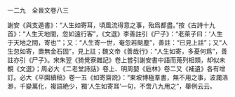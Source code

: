 一二九　全晉文卷八三

謝安《與支遁書》：“人生如寄耳，頃風流得意之事，殆爲都盡。”按《古詩十九首》：“人生天地間，忽如遠行客”，《文選》李善註引《尸子》：“老萊子曰：‘人生于天地之間，寄也’”；又：“人生寄一世，奄忽若颷塵”，善註：“已見上註”；又“人生忽如寄，壽無金石固”，見上註；魏文帝《善哉行》：“人生如寄，多憂何爲”，善註亦引《尸子》。宋朱翌《猗覺寮雜記》卷上嘗引謝安書中語而蒐列相類，却似未覩《文選》；周必大《二老堂詩話》卷上、明周嬰《巵林》卷二又《補遺》各有增訂。必大《平園續稿》卷一五《如寄齋説》：“東坡博極羣書，無不用之事，波瀾浩渺，千變萬化，複語絶少，獨‘人生如寄耳’一句，不啻八九用之”，舉例云云。